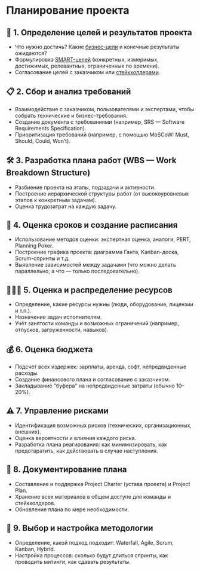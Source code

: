 # Планирование проекта

## 🧩 1. Определение целей и результатов проекта
- Что нужно достичь? Какие [бизнес-цели](01_data/busines_target.md) и конечные результаты ожидаются?
- Формулировка [SMART-целей](01_data/01_smart.md) (конкретных, измеримых, достижимых, релевантных, ограниченных по времени).
- Согласование целей с заказчиком или [стейкхолдерами](01_data/01_stakeholder.md).

## 📋 2. Сбор и анализ требований
- Взаимодействие с заказчиком, пользователями и экспертами, чтобы собрать технические и бизнес-требования.
- Создание документа с требованиями (например, SRS — Software Requirements Specification).
- Приоритизация требований (например, с помощью MoSCoW: Must, Should, Could, Won’t).

## 🛠 3. Разработка плана работ (WBS — Work Breakdown Structure)
- Разбиение проекта на этапы, подзадачи и активности.
- Построение иерархической структуры работ (от высокоуровневых этапов к конкретным задачам).
- Оценка трудозатрат на каждую задачу.

## 📆 4. Оценка сроков и создание расписания
- Использование методов оценки: экспертная оценка, аналоги, PERT, Planning Poker.
- Построение графика проекта: диаграмма Ганта, Kanban-доска, Scrum-спринты и т.д.
- Выявление зависимостей между задачами (что можно делать параллельно, а что — только последовательно).

## 🧑‍🤝‍🧑 5. Оценка и распределение ресурсов
- Определение, какие ресурсы нужны (люди, оборудование, лицензии и т.п.).
- Назначение задач исполнителям.
- Учёт занятости команды и возможных ограничений (например, отпусков, загруженности, навыков).

## 💰 6. Оценка бюджета
- Подсчёт всех издержек: зарплаты, аренда, софт, непредвиденные расходы.
- Создание финансового плана и согласование с заказчиком.
- Закладывание "буфера" на непредвиденные затраты (обычно 10–20%).

## ⚠️ 7. Управление рисками
- Идентификация возможных рисков (технических, организационных, внешних).
- Оценка вероятности и влияния каждого риска.
- Разработка плана реагирования: как минимизировать, как предотвратить, как действовать в случае наступления.

## 📜 8. Документирование плана
- Составление и поддержка Project Charter (устава проекта) и Project Plan.
- Хранение всех материалов в общем доступе для команды и стейкхолдеров.
- Обновление плана по мере необходимости.

## 🔄 9. Выбор и настройка методологии
- Определение, какой подход подходит: Waterfall, Agile, Scrum, Kanban, Hybrid.
- Настройка процессов: сколько будут длиться спринты, как проводить митинги, как сдавать результаты.

